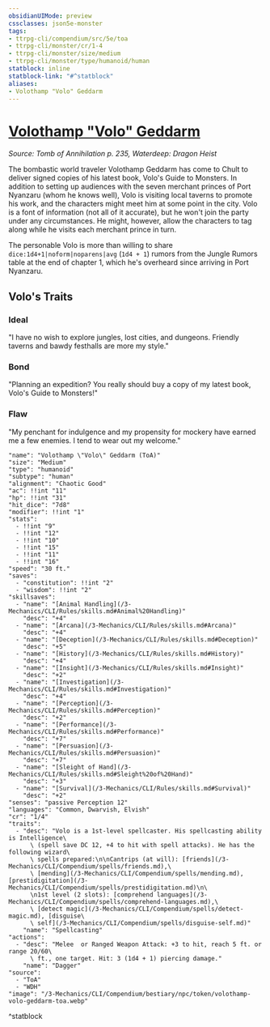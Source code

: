 ```yaml
---
obsidianUIMode: preview
cssclasses: json5e-monster
tags:
- ttrpg-cli/compendium/src/5e/toa
- ttrpg-cli/monster/cr/1-4
- ttrpg-cli/monster/size/medium
- ttrpg-cli/monster/type/humanoid/human
statblock: inline
statblock-link: "#^statblock"
aliases:
- Volothamp "Volo" Geddarm
---
```

# [Volothamp "Volo" Geddarm](3-Mechanics\CLI\Compendium\bestiary\npc/volothamp-volo-geddarm-toa.md)
*Source: Tomb of Annihilation p. 235, Waterdeep: Dragon Heist*  

The bombastic world traveler Volothamp Geddarm has come to Chult to deliver signed copies of his latest book, Volo's Guide to Monsters. In addition to setting up audiences with the seven merchant princes of Port Nyanzaru (whom he knows well), Volo is visiting local taverns to promote his work, and the characters might meet him at some point in the city. Volo is a font of information (not all of it accurate), but he won't join the party under any circumstances. He might, however, allow the characters to tag along while he visits each merchant prince in turn.

The personable Volo is more than willing to share `dice:1d4+1|noform|noparens|avg` (`1d4 + 1`) rumors from the Jungle Rumors table at the end of chapter 1, which he's overheard since arriving in Port Nyanzaru.

## Volo's Traits

### Ideal

"I have no wish to explore jungles, lost cities, and dungeons. Friendly taverns and bawdy festhalls are more my style."

### Bond

"Planning an expedition? You really should buy a copy of my latest book, Volo's Guide to Monsters!"

### Flaw

"My penchant for indulgence and my propensity for mockery have earned me a few enemies. I tend to wear out my welcome."

```statblock
"name": "Volothamp \"Volo\" Geddarm (ToA)"
"size": "Medium"
"type": "humanoid"
"subtype": "human"
"alignment": "Chaotic Good"
"ac": !!int "11"
"hp": !!int "31"
"hit_dice": "7d8"
"modifier": !!int "1"
"stats":
  - !!int "9"
  - !!int "12"
  - !!int "10"
  - !!int "15"
  - !!int "11"
  - !!int "16"
"speed": "30 ft."
"saves":
  - "constitution": !!int "2"
  - "wisdom": !!int "2"
"skillsaves":
  - "name": "[Animal Handling](/3-Mechanics/CLI/Rules/skills.md#Animal%20Handling)"
    "desc": "+4"
  - "name": "[Arcana](/3-Mechanics/CLI/Rules/skills.md#Arcana)"
    "desc": "+4"
  - "name": "[Deception](/3-Mechanics/CLI/Rules/skills.md#Deception)"
    "desc": "+5"
  - "name": "[History](/3-Mechanics/CLI/Rules/skills.md#History)"
    "desc": "+4"
  - "name": "[Insight](/3-Mechanics/CLI/Rules/skills.md#Insight)"
    "desc": "+2"
  - "name": "[Investigation](/3-Mechanics/CLI/Rules/skills.md#Investigation)"
    "desc": "+4"
  - "name": "[Perception](/3-Mechanics/CLI/Rules/skills.md#Perception)"
    "desc": "+2"
  - "name": "[Performance](/3-Mechanics/CLI/Rules/skills.md#Performance)"
    "desc": "+7"
  - "name": "[Persuasion](/3-Mechanics/CLI/Rules/skills.md#Persuasion)"
    "desc": "+7"
  - "name": "[Sleight of Hand](/3-Mechanics/CLI/Rules/skills.md#Sleight%20of%20Hand)"
    "desc": "+3"
  - "name": "[Survival](/3-Mechanics/CLI/Rules/skills.md#Survival)"
    "desc": "+2"
"senses": "passive Perception 12"
"languages": "Common, Dwarvish, Elvish"
"cr": "1/4"
"traits":
  - "desc": "Volo is a 1st-level spellcaster. His spellcasting ability is Intelligence\
      \ (spell save DC 12, +4 to hit with spell attacks). He has the following wizard\
      \ spells prepared:\n\nCantrips (at will): [friends](/3-Mechanics/CLI/Compendium/spells/friends.md),\
      \ [mending](/3-Mechanics/CLI/Compendium/spells/mending.md), [prestidigitation](/3-Mechanics/CLI/Compendium/spells/prestidigitation.md)\n\
      \n1st level (2 slots): [comprehend languages](/3-Mechanics/CLI/Compendium/spells/comprehend-languages.md),\
      \ [detect magic](/3-Mechanics/CLI/Compendium/spells/detect-magic.md), [disguise\
      \ self](/3-Mechanics/CLI/Compendium/spells/disguise-self.md)"
    "name": "Spellcasting"
"actions":
  - "desc": "Melee  or Ranged Weapon Attack: +3 to hit, reach 5 ft. or range 20/60\
      \ ft., one target. Hit: 3 (1d4 + 1) piercing damage."
    "name": "Dagger"
"source":
  - "ToA"
  - "WDH"
"image": "/3-Mechanics/CLI/Compendium/bestiary/npc/token/volothamp-volo-geddarm-toa.webp"
```
^statblock